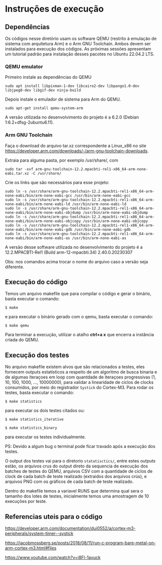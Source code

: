 # Instruções de execução

## Dependências

Os códigos nesse diretório usam os software QEMU (restrito à emulação de sistema com arquitetura Arm) e o Arm GNU Toolchain. Ambos devem ser instalados para execução dos códigos. As próximas sessões apresentam um tutorial padrão para instalação desses pacotes no Ubuntu 22.04.2 LTS.

### QEMU emulator

Primeiro instale as dependências do QEMU

```console
sudo apt install libpixman-1-dev libcairo2-dev libpango1.0-dev libjpeg8-dev libgif-dev ninja-build
```

Depois instale o emulador de sistema para Arm do QEMU.

```console
sudo apt-get install qemu-system-arm
```

A versão utilizada no desenvolvimento do projeto é a 6.2.0 (Debian 1:6.2+dfsg-2ubuntu6.11).

### Arm GNU Toolchain

Faça o download do arquivo tar.xz correspondente a Linux_x86  no site https://developer.arm.com/downloads/-/arm-gnu-toolchain-downloads.

Extraia para alguma pasta, por exemplo /usr/share/, com

```console
sudo tar -xvf arm-gnu-toolchain-12.2.mpacbti-rel1-x86_64-arm-none-eabi.tar.xz -C /usr/share/
```

Crie os links que são necessários para esse projeto:

```console
sudo ln -s /usr/share/arm-gnu-toolchain-12.2.mpacbti-rel1-x86_64-arm-none-eabi/bin/arm-none-eabi-gcc /usr/bin/arm-none-eabi-gcc
sudo ln -s /usr/share/arm-gnu-toolchain-12.2.mpacbti-rel1-x86_64-arm-none-eabi/bin/arm-none-eabi-ld /usr/bin/arm-none-eabi-ld
sudo ln -s /usr/share/arm-gnu-toolchain-12.2.mpacbti-rel1-x86_64-arm-none-eabi/bin/arm-none-eabi-objdump /usr/bin/arm-none-eabi-objdump
sudo ln -s /usr/share/arm-gnu-toolchain-12.2.mpacbti-rel1-x86_64-arm-none-eabi/bin/arm-none-eabi-objcopy /usr/bin/arm-none-eabi-objcopy
sudo ln -s /usr/share/arm-gnu-toolchain-12.2.mpacbti-rel1-x86_64-arm-none-eabi/bin/arm-none-eabi-gdb /usr/bin/arm-none-eabi-gdb
sudo ln -s /usr/share/arm-gnu-toolchain-12.2.mpacbti-rel1-x86_64-arm-none-eabi/bin/arm-none-eabi-as /usr/bin/arm-none-eabi-as
```

A versão desse software utilizada no desenvolvimento do projeto é a 12.2.MPACBTI-Rel1 (Build arm-12-mpacbti.34) 2.40.0.20230307

Obs: nos comandos acima trocar o nome do arquivo caso a versão seja diferente.

## Execução do código

Temos um arquivo makefile que para compilar o código e gerar o binário, basta executar o comando:

```console
$ make
```
e para executar o binário gerado com o qemu, basta executar o comando:

```console  
$ make qemu
```

Para terminar a execução, utilizar o atalho **ctrl+a x** que encerra a instância criada do QEMU.

## Execução dos testes

No arquivo makefile existem alvos que são relacionados a testes, eles fornecem outputs estatísticos a respeito de um algoritmo de busca binaria e de algumas iteraçoes em loop com quantdade de iteraçoes progressivas (1, 10, 100, 1000, ..., 10000000), para validar a linearidade de ciclos de clocks consumidos, por meio do registrador `Systick` do Cortex-M3.
Para rodar os testes, basta executar o comando:

```console
$ make statistics
```
para executar os dois testes citados ou:

```console
$ make statistics_iterative
```

```console
$ make statistics_binary
```

para executar os testes individualmente.

PS: Devido a algum bug o terminal pode ficar travado após a execução dos testes.

O output dos testes vai para o diretorio `statatisctics/`, entre estes outputs estão, os arquivos crus do output direto da sequencia de execução dos batches de testes do QEMU, arquivos CSV com a quantidade de ciclos de clock de cada batch de teste realizado (extraidos dos arquivos crús), e arquivos PNG com os gráficos de cada batch de teste realizado.

Dentro do makefile temos a variavel RUNS que determina qual sera o tamanho dos lotes de testes, inicialmente temos uma amostragem de 10 execuções por teste.

## Referencias uteis para o código

https://developer.arm.com/documentation/dui0552/a/cortex-m3-peripherals/system-timer--systick

https://jacobmossberg.se/posts/2018/08/11/run-c-program-bare-metal-on-arm-cortex-m3.html#files

https://www.youtube.com/watch?v=i8Fl-1avuck